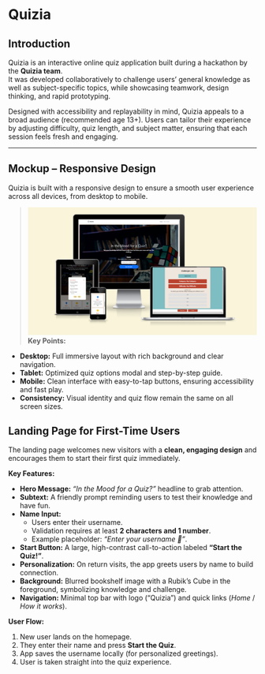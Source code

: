 # Quizia

## Introduction

Quizia is an interactive online quiz application built during a hackathon by the **Quizia team**.  
It was developed collaboratively to challenge users’ general knowledge as well as subject-specific topics, while showcasing teamwork, design thinking, and rapid prototyping.  

Designed with accessibility and replayability in mind, Quizia appeals to a broad audience (recommended age 13+). Users can tailor their experience by adjusting difficulty, quiz length, and subject matter, ensuring that each session feels fresh and engaging.    

---
## Mockup – Responsive Design

Quizia is built with a responsive design to ensure a smooth user experience across all devices, from desktop to mobile.    
> ![Mockup of Quizia](./docs/screenshots/mockup.png)
**Key Points:**
- **Desktop:** Full immersive layout with rich background and clear navigation.  
- **Tablet:** Optimized quiz options modal and step-by-step guide.  
- **Mobile:** Clean interface with easy-to-tap buttons, ensuring accessibility and fast play.  
- **Consistency:** Visual identity and quiz flow remain the same on all screen sizes. 

## Landing Page for First-Time Users

The landing page welcomes new visitors with a **clean, engaging design** and encourages them to start their first quiz immediately.  

**Key Features:**
- **Hero Message:** *“In the Mood for a Quiz?”* headline to grab attention.  
- **Subtext:** A friendly prompt reminding users to test their knowledge and have fun.  
- **Name Input:**  
  - Users enter their username.  
  - Validation requires at least **2 characters and 1 number**.  
  - Example placeholder: *“Enter your username 🦉”*.  
- **Start Button:** A large, high-contrast call-to-action labeled **“Start the Quiz!”**.  
- **Personalization:** On return visits, the app greets users by name to build connection.  
- **Background:** Blurred bookshelf image with a Rubik’s Cube in the foreground, symbolizing knowledge and challenge.  
- **Navigation:** Minimal top bar with logo (“Quizia”) and quick links (*Home* / *How it works*).  

**User Flow:**
1. New user lands on the homepage.  
2. They enter their name and press **Start the Quiz**.  
3. App saves the username locally (for personalized greetings).  
4. User is taken straight into the quiz experience.  
